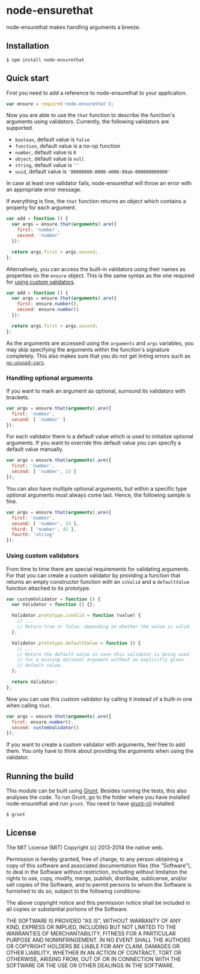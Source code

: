 # node-ensurethat

node-ensurethat makes handling arguments a breeze.

## Installation

    $ npm install node-ensurethat

## Quick start

First you need to add a reference to node-ensurethat to your application.

```javascript
var ensure = require('node-ensurethat');
```

Now you are able to use the `that` function to describe the function's arguments using validators. Currently, the following validators are supported.

- `boolean`, default value is `false`
- `function`, default value is a no-op function
- `number`, default value is `0`
- `object`, default value is `null`
- `string`, default value is `''`
- `uuid`, default value is `'00000000-0000-4000-89ab-000000000000'`

In case at least one validator fails, node-ensurethat will throw an error with an appropriate error message.

If everything is fine, the `that` function returns an object which contains a property for each argument.

```javascript
var add = function () {
  var args = ensure.that(arguments).are({
    first: 'number',
    second: 'number'
  });

  return args.first + args.second;
};
```

Alternatively, you can access the built-in validators using their names as properties on the `ensure` object. This is the same syntax as the one required for [using custom validators](#using-custom-validators).

```javascript
var add = function () {
  var args = ensure.that(arguments).are({
    first: ensure.number(),
    second: ensure.number()
  });

  return args.first + args.second;
};
```

As the arguments are accessed using the `arguments` and `args` variables, you may skip specifying the arguments within the function's signature completely. This also makes sure that you do not get linting errors such as [`no-unused-vars`](http://eslint.org/docs/rules/no-unused-vars.html).

### Handling optional arguments

If you want to mark an argument as optional, surround its validators with brackets.

```javascript
var args = ensure.that(arguments).are({
  first: 'number',
  second: [ 'number' ]
});
```

For each validator there is a default value which is used to initialize optional arguments. If you want to override this default value you can specify a default value manually.

```javascript
var args = ensure.that(arguments).are({
  first: 'number',
  second: [ 'number', 23 ]
});
```

You can also have multiple optional arguments, but within a specific type optional arguments must always come last. Hence, the following sample is fine.

```javascript
var args = ensure.that(arguments).are({
  first: 'number',
  second: [ 'number', 23 ],
  third: [ 'number', 42 ],
  fourth: 'string'
});
```

### Using custom validators

From time to time there are special requirements for validating arguments. For that you can create a custom validator by providing a function that returns an empty constructor function with an `isValid` and a `defaultValue` function attached to its prototype.

```javascript
var customValidator = function () {
  var Validator = function () {};

  Validator.prototype.isValid = function (value) {
    // ...
    // Return true or false, depending on whether the value is valid.
  };

  Validator.prototype.defaultValue = function () {
    // ...
    // Return the default value in case this validator is being used
    // for a missing optional argument without an explicitly given
    // default value.
  };

  return Validator;
};
```

Now you can use this custom validator by calling it instead of a built-in one when calling `that`.

```javascript
var args = ensure.that(arguments).are({
  first: ensure.number(),
  second: customValidator()
});
```

If you want to create a custom validator with arguments, feel free to add them. You only have to think about providing the arguments when using the validator.

## Running the build

This module can be built using [Grunt](http://gruntjs.com/). Besides running the tests, this also analyses the code. To run Grunt, go to the folder where you have installed node-ensurethat and run `grunt`. You need to have [grunt-cli](https://github.com/gruntjs/grunt-cli) installed.

    $ grunt

## License

The MIT License (MIT)
Copyright (c) 2013-2014 the native web.

Permission is hereby granted, free of charge, to any person obtaining a copy of this software and associated documentation files (the "Software"), to deal in the Software without restriction, including without limitation the rights to use, copy, modify, merge, publish, distribute, sublicense, and/or sell copies of the Software, and to permit persons to whom the Software is furnished to do so, subject to the following conditions:

The above copyright notice and this permission notice shall be included in all copies or substantial portions of the Software.

THE SOFTWARE IS PROVIDED "AS IS", WITHOUT WARRANTY OF ANY KIND, EXPRESS OR IMPLIED, INCLUDING BUT NOT LIMITED TO THE WARRANTIES OF MERCHANTABILITY, FITNESS FOR A PARTICULAR PURPOSE AND NONINFRINGEMENT. IN NO EVENT SHALL THE AUTHORS OR COPYRIGHT HOLDERS BE LIABLE FOR ANY CLAIM, DAMAGES OR OTHER LIABILITY, WHETHER IN AN ACTION OF CONTRACT, TORT OR OTHERWISE, ARISING FROM, OUT OF OR IN CONNECTION WITH THE SOFTWARE OR THE USE OR OTHER DEALINGS IN THE SOFTWARE.
